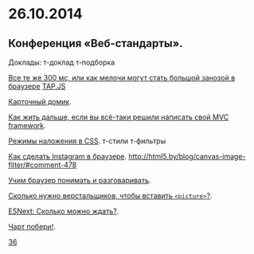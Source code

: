 # 26.10.2014

## Конференция «Веб-стандарты».

Доклады: т-доклад т-подборка

[Все те же 300 мс, или как мелочи могут стать
большой занозой в браузере](http://webstandardsdays.ru/2014/10/26/pres/touch-delay.pdf)
[TAP.JS](https://github.com/pukhalski/tap)

[Карточный домик](http://webstandardsdays.ru/2014/10/26/pres/house-of-cards.pdf).

[Как жить дальше, если вы всё-таки решили написать свой MVC framework](http://webstandardsdays.ru/2014/10/26/pres/mvc-framework/).

[Режимы наложения в CSS](http://webstandardsdays.ru/2014/10/26/pres/css-blending/). т-стили т-фильтры

[Как сделать Instagram в браузере](http://webstandardsdays.ru/2014/10/26/pres/instagram/).
http://html5.by/blog/canvas-image-filter/#comment-478

[Учим браузер понимать и разговаривать](http://webstandardsdays.ru/2014/10/26/pres/speech/).

[Сколько нужно верстальщиков,
чтобы вставить `<picture>`?](http://webstandardsdays.ru/2014/10/26/pres/picture/).

[ESNext: Сколько можно ждать?](http://webstandardsdays.ru/2014/10/26/pres/esnext/?full#1).

[Чарт побери!](http://webstandardsdays.ru/2014/10/26/pres/charts/).

[36](http://webstandardsdays.ru/2014/10/26/pres/36/)
